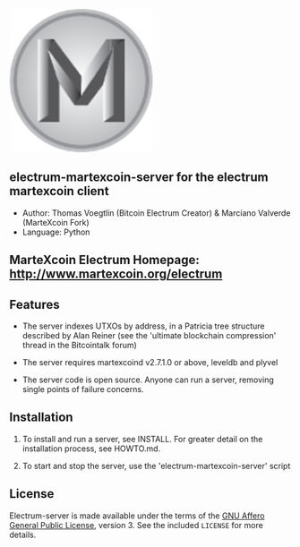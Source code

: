 ![Electrum-MarteXcoin-Server](https://raw.githubusercontent.com/martexcoin/electrum-martexcoin-server/master/martexcoin.png)

electrum-martexcoin-server for the electrum martexcoin client
---------

  * Author: Thomas Voegtlin (Bitcoin Electrum Creator) & Marciano Valverde (MarteXcoin Fork)
  * Language: Python

## MarteXcoin Electrum Homepage: http://www.martexcoin.org/electrum

Features
--------

  * The server indexes UTXOs by address, in a Patricia tree structure
    described by Alan Reiner (see the 'ultimate blockchain
    compression' thread in the Bitcointalk forum)

  * The server requires martexcoind v2.7.1.0 or above, leveldb and plyvel

  * The server code is open source. Anyone can run a server, removing
    single points of failure concerns.

Installation
------------

  1. To install and run a server, see INSTALL. For greater
     detail on the installation process, see HOWTO.md.

  2. To start and stop the server, use the 'electrum-martexcoin-server' script



License
-------

Electrum-server is made available under the terms of the [GNU Affero General
Public License](http://www.gnu.org/licenses/agpl.html), version 3. See the 
included `LICENSE` for more details.
